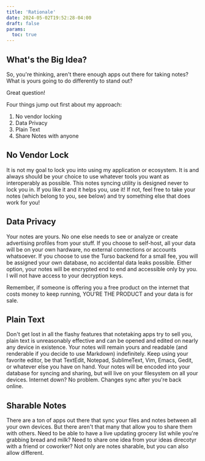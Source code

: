 ```yaml
---
title: 'Rationale'
date: 2024-05-02T19:52:28-04:00
draft: false
params:
  toc: true
---
```


## What's the Big Idea?
So, you're thinking, aren't there enough apps out there for taking notes? What
is yours going to do differently to stand out?

Great question!

Four things jump out first about my approach:
1. No vendor locking
4. Data Privacy
2. Plain Text
3. Share Notes with anyone

## No Vendor Lock
It is not my goal to lock you into using my application or ecosystem. It is and
always should be your choice to use whatever tools you want as interoperably as
possible. This notes syncing utility is designed never to lock you in. If you
like it and it helps you, use it! If not, feel free to take your notes (which
belong to you, see below) and try something else that does work for you!

## Data Privacy
Your notes are yours. No one else needs to see or analyze or create advertising
profiles from your stuff. If you choose to self-host, all your data will be on
your own hardware, no external connections or accounts whatsoever. If you 
choose to use the Turso backend for a small fee, you will be assigned your own
database, no accidental data leaks possible. Either option, your notes will be
encrypted end to end and accessible only by you. I will not have access to your
decryption keys.

Remember, if someone is offering you a free product on the internet that costs
money to keep running, YOU'RE THE PRODUCT and your data is for sale.

## Plain Text
Don't get lost in all the flashy features that notetaking apps try to sell you,
plain text is unreasonably effective and can be opened and edited on nearly any
device in existence. Your notes will remain yours and readable (and renderable
if you decide to use Markdown) indefinitely. Keep using your favorite editor,
be that TextEdit, Notepad, SublimeText, Vim, Emacs, Gedit, or whatever else you
have on hand. Your notes will be encoded into your database for syncing and
sharing, but will live on your filesystem on all your devices. Internet down?
No problem. Changes sync after you're back online.

## Sharable Notes
There are a ton of apps out there that sync your files and notes between all
your own devices. But there aren't that many that allow you to share them with
others. Need to be able to have a live updating grocery list while you're
grabbing bread and milk? Need to share one idea from your ideas direcotyr with
a friend or coworker? Not only are notes sharable, but you can also allow
different.
